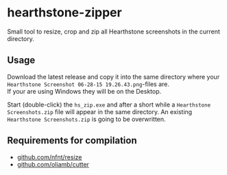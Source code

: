 # hearthstone-zipper
Small tool to resize, crop and zip all Hearthstone screenshots in the current directory.

## Usage
Download the latest release and copy it into the same directory where your  
`Hearthstone Screenshot 06-28-15 19.26.43.png`-files are.  
If your are using Windows they will be on the Desktop.

Start (double-click) the `hs_zip.exe` and after a short while a `Hearthstone Screenshots.zip` file will appear in the same directory. An existing `Hearthstone Screenshots.zip` is going to be overwritten.

## Requirements for compilation
 - [github.com/nfnt/resize](https://github.com/nfnt/resize)
 - [github.com/oliamb/cutter](https://github.com/oliamb/cutter)
